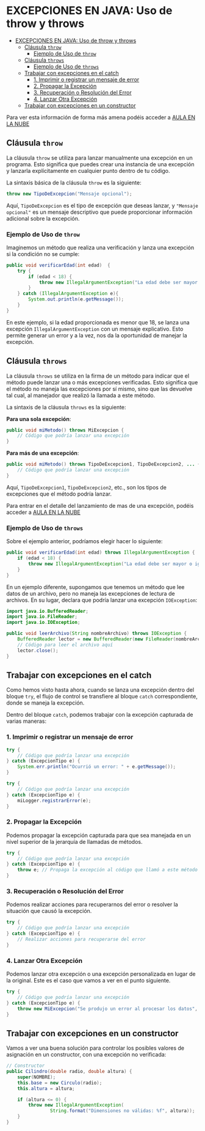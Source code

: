 # EXCEPCIONES EN JAVA: Uso de throw y throws

<!-- TOC -->
* [EXCEPCIONES EN JAVA: Uso de throw y throws](#excepciones-en-java-uso-de-throw-y-throws)
  * [Cláusula `throw`](#cláusula-throw)
    * [Ejemplo de Uso de `throw`](#ejemplo-de-uso-de-throw)
  * [Cláusula `throws`](#cláusula-throws)
    * [Ejemplo de Uso de `throws`](#ejemplo-de-uso-de-throws)
  * [Trabajar con excepciones en el catch](#trabajar-con-excepciones-en-el-catch)
    * [1. Imprimir o registrar un mensaje de error](#1-imprimir-o-registrar-un-mensaje-de-error)
    * [2. Propagar la Excepción](#2-propagar-la-excepción)
    * [3. Recuperación o Resolución del Error](#3-recuperación-o-resolución-del-error)
    * [4. Lanzar Otra Excepción](#4-lanzar-otra-excepción)
  * [Trabajar con excepciones en un constructor](#trabajar-con-excepciones-en-un-constructor)
<!-- TOC -->


Para ver esta información de forma más amena podéis acceder a [AULA EN LA NUBE](https://youtube.com/watch?v=XnQuyV86bOI&list=PLG1qdjD__qH6ULjW5iN8E45m5nkaCNbUu&index=135)

## Cláusula `throw`

La cláusula `throw` se utiliza para lanzar manualmente una excepción en un programa. Esto significa que puedes crear
una instancia de una excepción y lanzarla explícitamente en cualquier punto dentro de tu código.

La sintaxis básica de la cláusula `throw` es la siguiente:

```java
throw new TipoDeExcepcion("Mensaje opcional");
```

Aquí, `TipoDeExcepcion` es el tipo de excepción que deseas lanzar, y `"Mensaje opcional"` es un mensaje descriptivo que puede proporcionar información adicional sobre la excepción.

### Ejemplo de Uso de `throw`

Imaginemos un método que realiza una verificación y lanza una excepción si la condición no se cumple:

```java
public void verificarEdad(int edad)  {
    try {
        if (edad < 18) {
            throw new IllegalArgumentException("La edad debe ser mayor o igual a 18");
        }
    } catch (IllegalArgumentException e){
        System.out.println(e.getMessage());
    }
}
```

En este ejemplo, si la edad proporcionada es menor que 18, se lanza una excepción `IllegalArgumentException` con un mensaje explicativo.
Esto permite generar un error y a la vez, nos da la oportunidad de manejar la excepción.

## Cláusula `throws`

La cláusula `throws` se utiliza en la firma de un método para indicar que el método puede lanzar una o más excepciones verificadas.
Esto significa que el método no maneja las excepciones por sí mismo, sino que las devuelve tal cual, al manejador que realizó la llamada a este método.

La sintaxis de la cláusula `throws` es la siguiente:

__Para una sola excepción__:
```java
public void miMetodo() throws MiExcepcion {
    // Código que podría lanzar una excepción
}
```

__Para más de una excepción__:
```java
public void miMetodo() throws TipoDeExcepcion1, TipoDeExcepcion2, ... {
    // Código que podría lanzar una excepción
}
```

Aquí, `TipoDeExcepcion1`, `TipoDeExcepcion2`, etc., son los tipos de excepciones que el método podría lanzar.

Para entrar en el detalle del lanzamiento de mas de una excepción, podéis
acceder a [AULA EN LA NUBE](https://www.youtube.com/watch?v=TjhbybnfCcs&list=PLG1qdjD__qH6ULjW5iN8E45m5nkaCNbUu&index=136)

### Ejemplo de Uso de `throws`

Sobre el ejemplo anterior, podríamos elegir hacer lo siguiente:

```java
public void verificarEdad(int edad) throws IllegalArgumentException {
    if (edad < 18) {
        throw new IllegalArgumentException("La edad debe ser mayor o igual a 18");
    }
}
```

En un ejemplo diferente, supongamos que tenemos un método que lee datos de un archivo, pero no maneja las
excepciones de lectura de archivos. En su lugar, declara que podría lanzar una excepción `IOException`:

```java
import java.io.BufferedReader;
import java.io.FileReader;
import java.io.IOException;

public void leerArchivo(String nombreArchivo) throws IOException {
    BufferedReader lector = new BufferedReader(new FileReader(nombreArchivo));
    // Código para leer el archivo aquí
    lector.close();
}
```

## Trabajar con excepciones en el catch

Como hemos visto hasta ahora, cuando se lanza una excepción dentro del bloque `try`, el flujo de control se 
transfiere al bloque `catch` correspondiente, donde se maneja la excepción.

Dentro del bloque `catch`, podemos trabajar con la excepción capturada de varias maneras:

### 1. Imprimir o registrar un mensaje de error

```java
try {
    // Código que podría lanzar una excepción
} catch (ExcepcionTipo e) {
    System.err.println("Ocurrió un error: " + e.getMessage());
}
```

```java
try {
    // Código que podría lanzar una excepción
} catch (ExcepcionTipo e) {
    miLogger.registrarError(e);
}
```

### 2. Propagar la Excepción

Podemos propagar la excepción capturada para que sea manejada en un nivel superior de la jerarquía de llamadas de 
métodos.

```java
try {
    // Código que podría lanzar una excepción
} catch (ExcepcionTipo e) {
    throw e; // Propaga la excepción al código que llamó a este método
}
```

### 3. Recuperación o Resolución del Error

Podemos realizar acciones para recuperarnos del error o resolver la situación que causó la excepción.

```java
try {
    // Código que podría lanzar una excepción
} catch (ExcepcionTipo e) {
    // Realizar acciones para recuperarse del error
}
```

### 4. Lanzar Otra Excepción

Podemos lanzar otra excepción o una excepción personalizada en lugar de la original. Este es el caso que vamos a ver 
en el punto siguiente.

```java
try {
    // Código que podría lanzar una excepción
} catch (ExcepcionTipo e) {
    throw new MiExcepcion("Se produjo un error al procesar los datos", e);
}
```

## Trabajar con excepciones en un constructor

Vamos a ver una buena solución para controlar los posibles valores de asignación en un constructor, con una 
excepción no verificada:

```java
// Constructor
public Cilindro(double radio, double altura) {
	super(NOMBRE);
	this.base = new Circulo(radio);
	this.altura = altura;

	if (altura <= 0) {
		throw new IllegalArgumentException(
				String.format("Dimensiones no válidas: %f", altura));
	}
}
```
